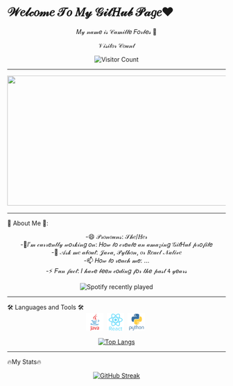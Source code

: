 # 𝒲𝑒𝓁𝒸𝑜𝓂𝑒 𝒯𝑜 𝑀𝓎 𝒢𝒾𝓉𝐻𝓊𝒷 𝒫𝒶𝑔𝑒❤️

<div align="center">
𝑀𝓎 𝓃𝒶𝓂𝑒 𝒾𝓈 𝒞𝒶𝓂𝒾𝓁𝓁𝑒 𝐹𝑜𝓇𝒷𝑒𝓈 👋

𝒱𝒾𝓈𝒾𝓉𝑜𝓇 𝒞𝑜𝓊𝓃𝓉

![Visitor Count](https://profile-counter.glitch.me/{CamilleForbes}/count.svg)
</div>
<hr>

<div align="center">
  <img src="https://media.giphy.com/media/RbDKaczqWovIugyJmW/giphy.gif" width="800" height="300"/>
</div>

<hr>
🙉 About Me 🙉:
<div align="center">


-😄 𝒫𝓇𝑜𝓃𝑜𝓊𝓃𝓈: 𝒮𝒽𝑒/𝐻𝑒𝓇  
-🔭𝐼’𝓂 𝒸𝓊𝓇𝓇𝑒𝓃𝓉𝓁𝓎 𝓌𝑜𝓇𝓀𝒾𝓃𝑔 𝑜𝓃: 𝐻𝑜𝓌 𝓉𝑜 𝒸𝓇𝑒𝒶𝓉𝑒 𝒶𝓃 𝒶𝓂𝒶𝓏𝒾𝓃𝑔 𝒢𝒾𝓉𝐻𝓊𝒷 𝓅𝓇𝑜𝒻𝒾𝓁𝑒   
-💬 𝒜𝓈𝓀 𝓂𝑒 𝒶𝒷𝑜𝓊𝓉: 𝒥𝒶𝓋𝒶, 𝒫𝓎𝓉𝒽𝑜𝓃, 𝑜𝓇 𝑅𝑒𝒶𝒸𝓉 𝒩𝒶𝓉𝒾𝓋𝑒   
-📫 𝐻𝑜𝓌 𝓉𝑜 𝓇𝑒𝒶𝒸𝒽 𝓂𝑒: ...   
-⚡ 𝐹𝓊𝓃 𝒻𝒶𝒸𝓉: 𝐼 𝒽𝒶𝓋𝑒 𝒷𝑒𝑒𝓃 𝒸𝑜𝒹𝒾𝓃𝑔 𝒻𝑜𝓇 𝓉𝒽𝑒 𝓅𝒶𝓈𝓉 𝟦 𝓎𝑒𝒶𝓇𝓈  
 
 ![Spotify recently played](https://spotify-recently-played-readme.vercel.app/api?user=chickennuggetwaddle12&count=1)
 
</div>
<hr>
🛠️ Languages and Tools 🛠️
<div align="center">
</div>
<div align="center">
  <img src="https://github.com/devicons/devicon/blob/master/icons/java/java-original-wordmark.svg" title="Java" alt="Java" width="40" height="40"/>&nbsp;
  <img src="https://github.com/devicons/devicon/blob/master/icons/react/react-original-wordmark.svg" title="React" alt="React" width="40" height="40"/>&nbsp;
  <img src="https://github.com/devicons/devicon/blob/master/icons/python/python-original-wordmark.svg" title="Python" alt="Python" width="40" height="40"/>&nbsp;
</div>

<div align="center">

[![Top Langs](https://github-readme-stats.vercel.app/api/top-langs/?username=CamilleForbes&layout=compact)](https://github.com/anuraghazra/github-readme-stats)
</div>

<hr>
🔥My Stats🔥
<div align="center">

[![GitHub Streak](http://github-readme-streak-stats.herokuapp.com?user=CamilleForbes&theme=cobalt)](https://git.io/streak-stats)

</div>
